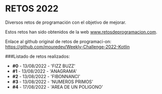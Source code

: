# RETOS 2022

Diversos retos de programación con el objetivo de mejorar.

Estos retos han sido obtenidos de la web www.retosdeprogramacion.com.

Enlace al github original de retos de programaci-on: https://github.com/mouredev/Weekly-Challenge-2022-Kotlin

###Listado de retos realizados:
* **#0** - 13/08/2022 - 'FIZZ BUZZ'
* **#1** - 13/08/2022 - 'ANAGRAMA'
* **#2** - 13/08/2022 - 'FIBONNANCI'
* **#3** - 13/08/2022 - 'NUMEROS PRIMOS'
* **#4** - 17/08/2022 - 'AREA DE UN POLIGONO'


